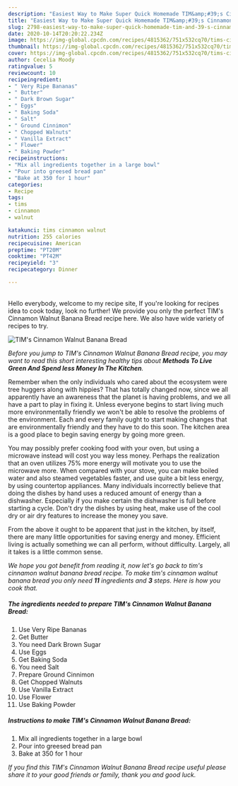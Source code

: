 ```yaml
---
description: "Easiest Way to Make Super Quick Homemade TIM&amp;#39;s Cinnamon Walnut Banana Bread"
title: "Easiest Way to Make Super Quick Homemade TIM&amp;#39;s Cinnamon Walnut Banana Bread"
slug: 2798-easiest-way-to-make-super-quick-homemade-tim-and-39-s-cinnamon-walnut-banana-bread
date: 2020-10-14T20:20:22.234Z
image: https://img-global.cpcdn.com/recipes/4815362/751x532cq70/tims-cinnamon-walnut-banana-bread-recipe-main-photo.jpg
thumbnail: https://img-global.cpcdn.com/recipes/4815362/751x532cq70/tims-cinnamon-walnut-banana-bread-recipe-main-photo.jpg
cover: https://img-global.cpcdn.com/recipes/4815362/751x532cq70/tims-cinnamon-walnut-banana-bread-recipe-main-photo.jpg
author: Cecelia Moody
ratingvalue: 5
reviewcount: 10
recipeingredient:
- " Very Ripe Bananas"
- " Butter"
- " Dark Brown Sugar"
- " Eggs"
- " Baking Soda"
- " Salt"
- " Ground Cinnimon"
- " Chopped Walnuts"
- " Vanilla Extract"
- " Flower"
- " Baking Powder"
recipeinstructions:
- "Mix all ingredients together in a large bowl"
- "Pour into greesed bread pan"
- "Bake at 350 for 1 hour"
categories:
- Recipe
tags:
- tims
- cinnamon
- walnut

katakunci: tims cinnamon walnut 
nutrition: 255 calories
recipecuisine: American
preptime: "PT20M"
cooktime: "PT42M"
recipeyield: "3"
recipecategory: Dinner

---
```

<br>
Hello everybody, welcome to my recipe site, If you're looking for recipes idea to cook today, look no further! We provide you only the perfect TIM&#39;s Cinnamon Walnut Banana Bread recipe here. We also have wide variety of recipes to try.
<br>


![TIM&#39;s Cinnamon Walnut Banana Bread](https://img-global.cpcdn.com/recipes/4815362/751x532cq70/tims-cinnamon-walnut-banana-bread-recipe-main-photo.jpg)

<i>Before you jump to TIM&#39;s Cinnamon Walnut Banana Bread recipe, you may want to read this short interesting healthy tips about 
<strong>Methods To Live Green And Spend less Money In The Kitchen</strong>.</i>
</br>

Remember when the only individuals who cared about the ecosystem were tree huggers along with hippies? That has totally changed now, since we all apparently have an awareness that the planet is having problems, and we all have a part to play in fixing it. Unless everyone begins to start living much more environmentally friendly we won't be able to resolve the problems of the environment. Each and every family ought to start making changes that are environmentally friendly and they have to do this soon. The kitchen area is a good place to begin saving energy by going more green.

You may possibly prefer cooking food with your oven, but using a microwave instead will cost you way less money. Perhaps the realization that an oven utilizes 75% more energy will motivate you to use the microwave more. When compared with your stove, you can make boiled water and also steamed vegetables faster, and use quite a bit less energy, by using countertop appliances. Many individuals incorrectly believe that doing the dishes by hand uses a reduced amount of energy than a dishwasher. Especially if you make certain the dishwasher is full before starting a cycle. Don't dry the dishes by using heat, make use of the cool dry or air dry features to increase the money you save.

From the above it ought to be apparent that just in the kitchen, by itself, there are many little opportunities for saving energy and money. Efficient living is actually something we can all perform, without difficulty. Largely, all it takes is a little common sense.


<i>We hope you got benefit from reading it, now let's go back to tim&#39;s cinnamon walnut banana bread recipe. To make tim&#39;s cinnamon walnut banana bread you only need <strong>11</strong> ingredients and <strong>3</strong> steps. Here is how you cook that.
</i>

##### The ingredients needed to prepare TIM&#39;s Cinnamon Walnut Banana Bread:

1. Use  Very Ripe Bananas
1. Get  Butter
1. You need  Dark Brown Sugar
1. Use  Eggs
1. Get  Baking Soda
1. You need  Salt
1. Prepare  Ground Cinnimon
1. Get  Chopped Walnuts
1. Use  Vanilla Extract
1. Use  Flower
1. Use  Baking Powder


##### Instructions to make TIM&#39;s Cinnamon Walnut Banana Bread:

1. Mix all ingredients together in a large bowl
1. Pour into greesed bread pan
1. Bake at 350 for 1 hour


<i>If you find this TIM&#39;s Cinnamon Walnut Banana Bread recipe useful please share it to your good friends or family, thank you and good luck.</i>
